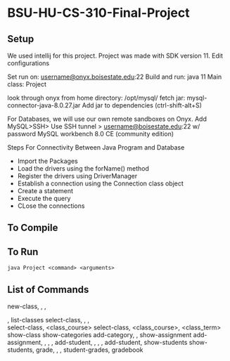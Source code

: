 # BSU-HU-CS-310-Final-Project


## Setup

We used intellij for this project. Project was made with SDK version 11. Edit configurations

Set run on: username@onyx.boisestate.edu:22
Build and run: java 11
Main class: Project

look through onyx from home directory: /opt/mysql/
fetch jar: mysql-connector-java-8.0.27.jar
Add jar to dependencies (ctrl-shift-alt+S)

For Databases, we will use our own remote sandboxes on Onyx.
Add MySQL>SSH> Use SSH tunnel > username@boisestate.edu:22 w/ password
MySQL workbench 8.0 CE (community edition)

Steps For Connectivity Between Java Program and Database
- Import the Packages
- Load the drivers using the forName() method 
- Register the drivers using DriverManager 
- Establish a connection using the Connection class object
- Create a statement
- Execute the query
- CLose the connections


## To Compile



## To Run

`java Project <command> <arguments>`



## List of Commands
new-class, <course>, <term>, <section>, <name>
list-classes
select-class, <course>, <term>, <section>
select-class, <class_course>
select-class, <class_course>, <class_term>
show-class
show-categories
add-category, <name>, <weight>
show-assignment
add-assignment, <name>, <category>, <description>, <points>
add-student, <username>, <studentid>, <last>, <first>
add-student, <username>
show-students
show-students, <string>
grade, <assignmentName>, <username>, <grade>
student-grades, <username>
gradebook
